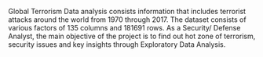 Global Terrorism Data analysis consists information that includes terrorist attacks around the world from 1970 through 2017. The dataset consists of various factors of 135 columns and 181691 rows. As a Security/ Defense Analyst, the main objective of the project is to find out hot zone of terrorism, security issues and key insights through Exploratory Data Analysis.
